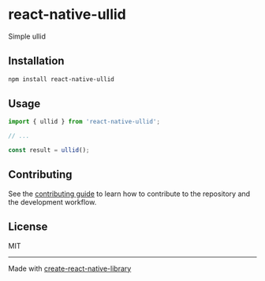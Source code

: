 # react-native-ullid

Simple ullid

## Installation

```sh
npm install react-native-ullid
```

## Usage


```js
import { ullid } from 'react-native-ullid';

// ...

const result = ullid();
```


## Contributing

See the [contributing guide](CONTRIBUTING.md) to learn how to contribute to the repository and the development workflow.

## License

MIT

---

Made with [create-react-native-library](https://github.com/callstack/react-native-builder-bob)

